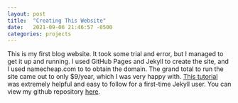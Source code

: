 ```yaml
---
layout: post
title:  "Creating This Website"
date:   2021-09-06 21:46:57 -0500
categories: projects
---
```

This is my first blog website. It took some trial and error, but I managed to get it up and running. I used GitHub Pages and Jekyll to create the site, and I used namecheap.com to to obtain the domain. The grand total to run the site came out to only $9/year, which I was very happy with. [This tutorial](https://devblast.com/b/create-a-static-websiteblog-with-jekyll-and-github-pages) was extremely helpful and easy to follow for a first-time Jekyll user. You can view my github repository [here](https://github.com/dstanecki/dstanecki.github.io).<!--break-->
